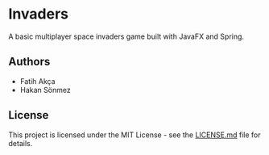 # Invaders

A basic multiplayer space invaders game built with JavaFX and Spring.

## Authors

* Fatih Akça
* Hakan Sönmez

## License

This project is licensed under the MIT License - see the [LICENSE.md](LICENSE.md) file for details.